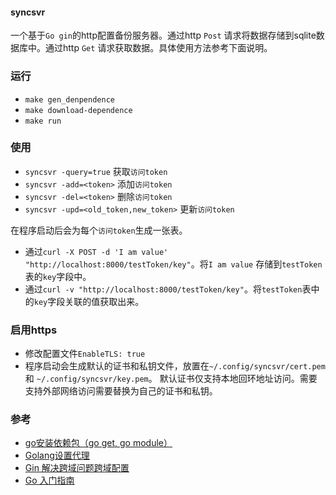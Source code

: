 #### syncsvr
一个基于`Go gin`的http配置备份服务器。通过http `Post` 请求将数据存储到sqlite数据库中。通过http `Get` 请求获取数据。具体使用方法参考下面说明。

### 运行
- `make gen_denpendence`
- `make download-dependence`
- `make run`

### 使用
- `syncsvr -query=true` 获取`访问token`
- `syncsvr -add=<token>` 添加`访问token`
- `syncsvr -del=<token>` 删除`访问token`
- `syncsvr -upd=<old_token,new_token>` 更新`访问token`

在程序启动后会为每个`访问token`生成一张表。
- 通过`curl -X POST -d 'I am value' "http://localhost:8000/testToken/key"`。将`I am value` 存储到`testToken`表的`key`字段中。
- 通过`curl -v "http://localhost:8000/testToken/key"`。将`testToken`表中的`key`字段关联的值获取出来。

### 启用https
- 修改配置文件`EnableTLS: true`
- 程序启动会生成默认的证书和私钥文件，放置在`~/.config/syncsvr/cert.pem` 和 `~/.config/syncsvr/key.pem`。 默认证书仅支持本地回环地址访问。需要支持外部网络访问需要替换为自己的证书和私钥。

### 参考
- [go安装依赖包（go get, go module）](https://blog.csdn.net/weixin_41519463/article/details/103501485)
- [Golang设置代理](https://developer.aliyun.com/article/879662)
- [Gin 解决跨域问题跨域配置](https://juejin.cn/post/6871583587062415367)
- [Go 入门指南](https://learnku.com/docs/the-way-to-go)

